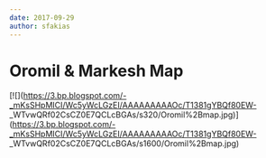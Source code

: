 ```yaml
---
date: 2017-09-29
author: sfakias
---
```

# Oromil & Markesh Map

[![](https://3.bp.blogspot.com/-_mKsSHpMICI/Wc5yWcLGzEI/AAAAAAAAAOc/T1381gYBQf80EW-
_WTvwQRf02CsCZ0E7QCLcBGAs/s320/Oromil%2Bmap.jpg)](https://3.bp.blogspot.com/-_mKsSHpMICI/Wc5yWcLGzEI/AAAAAAAAAOc/T1381gYBQf80EW-
_WTvwQRf02CsCZ0E7QCLcBGAs/s1600/Oromil%2Bmap.jpg)



